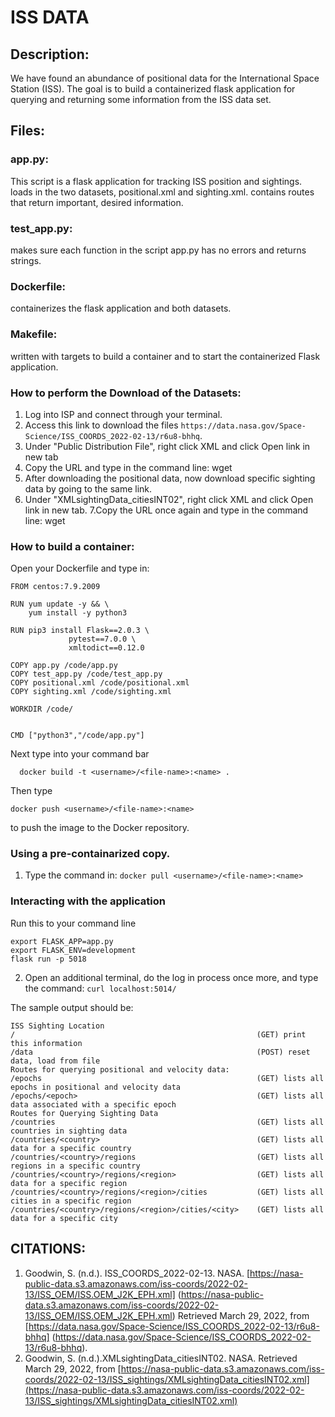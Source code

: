 # ISS DATA

## Description:
We have found an abundance of positional data for the International Space Station (ISS). The goal is to build a containerized flask application for querying
and returning some information from the ISS data set.

## Files:
### app.py:

This script is a flask application for tracking ISS position and sightings.
loads in the two datasets, positional.xml and sighting.xml.
contains routes that return important, desired information.

### test_app.py:

makes sure each function in the script app.py has no errors and returns strings.

### Dockerfile:
containerizes the flask application and both datasets.

### Makefile:

written with targets to build a container and to start the containerized Flask application.
### How to perform the Download of the Datasets:
1. Log into ISP and connect through your terminal.
2. Access this link to download the files ```https://data.nasa.gov/Space-Science/ISS_COORDS_2022-02-13/r6u8-bhhq```.
3. Under "Public Distribution File", right click XML and click Open link in new tab
4. Copy the URL and type in the command line: wget <xml link>
5. After downloading the positional data, now download specific sighting data by going to the same link.
6. Under "XMLsightingData_citiesINT02", right click XML and click Open link in new tab.
7.Copy the URL once again and type in the command line: wget <xml link>
  
### How to build a container:
  
Open your Dockerfile and type in:
```
FROM centos:7.9.2009

RUN yum update -y && \
    yum install -y python3

RUN pip3 install Flask==2.0.3 \
    	 	 pytest==7.0.0 \
		     xmltodict==0.12.0
 
COPY app.py /code/app.py
COPY test_app.py /code/test_app.py
COPY positional.xml /code/positional.xml
COPY sighting.xml /code/sighting.xml

WORKDIR /code/


CMD ["python3","/code/app.py"]
```
  
  
Next type into your command bar 
```
  docker build -t <username>/<file-name>:<name> .
```
Then type
  ```
  docker push <username>/<file-name>:<name>
  ```
 to push the image to the Docker repository.
 
  ### Using a pre-containarized copy.
  1. Type the command in: `docker pull <username>/<file-name>:<name>`
  
  ### Interacting with the application
  
  Run this to your command line
```
export FLASK_APP=app.py
export FLASK_ENV=development
flask run -p 5018
```
  
2. Open an additional terminal, do the log in process once more, and type the command: `curl localhost:5014/`

  The sample output should be:
  
 ```
ISS Sighting Location
/                                                      (GET) print this information
/data                                                  (POST) reset data, load from file
Routes for querying positional and velocity data:
/epochs                                                (GET) lists all epochs in positional and velocity data
/epochs/<epoch>                                        (GET) lists all data associated with a specific epoch
Routes for Querying Sighting Data
/countries                                             (GET) lists all countries in sighting data
/countries/<country>                                   (GET) lists all data for a specific country
/countries/<country>/regions                           (GET) lists all regions in a specific country
/countries/<country>/regions/<region>                  (GET) lists all data for a specific region
/countries/<country>/regions/<region>/cities           (GET) lists all cities in a specific region
/countries/<country>/regions/<region>/cities/<city>    (GET) lists all data for a specific city
```
## CITATIONS:
1. Goodwin, S. (n.d.). ISS_COORDS_2022-02-13. NASA. 
  [https://nasa-public-data.s3.amazonaws.com/iss-coords/2022-02-13/ISS_OEM/ISS.OEM_J2K_EPH.xml]
  (https://nasa-public-data.s3.amazonaws.com/iss-coords/2022-02-13/ISS_OEM/ISS.OEM_J2K_EPH.xml) 
  Retrieved March 29, 2022, from [https://data.nasa.gov/Space-Science/ISS_COORDS_2022-02-13/r6u8-bhhq]
  (https://data.nasa.gov/Space-Science/ISS_COORDS_2022-02-13/r6u8-bhhq).
2. Goodwin, S. (n.d.).XMLsightingData_citiesINT02. NASA. Retrieved March 29, 2022, from [https://nasa-public-data.s3.amazonaws.com/iss-coords/2022-02-13/ISS_sightings/XMLsightingData_citiesINT02.xml](https://nasa-public-data.s3.amazonaws.com/iss-coords/2022-02-13/ISS_sightings/XMLsightingData_citiesINT02.xml)
